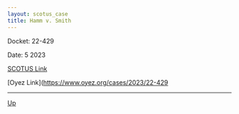 ```yaml
---
layout: scotus_case
title: Hamm v. Smith
---
```


Docket: 22-429

Date: 5  2023

[SCOTUS Link](https://www.supremecourt.gov/opinions/23pdf/601us1r01_q86b.pdf)

[Oyez Link](https://www.oyez.org/cases/2023/22-429

---

[Up](./README.md)